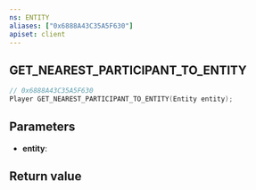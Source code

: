 ```yaml
---
ns: ENTITY
aliases: ["0x6888A43C35A5F630"]
apiset: client
---
```

## GET_NEAREST_PARTICIPANT_TO_ENTITY

```c
// 0x6888A43C35A5F630
Player GET_NEAREST_PARTICIPANT_TO_ENTITY(Entity entity);
```


## Parameters
* **entity**:

## Return value

